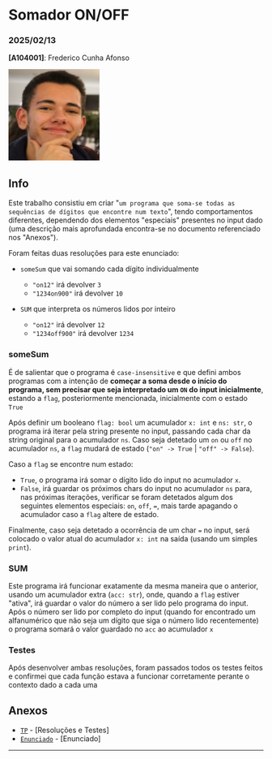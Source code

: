 # Somador ON/OFF

### 2025/02/13

**[A104001]**: Frederico Cunha Afonso  

![Fred](../Photo.png)  

## Info
Este trabalho consistiu em criar "`um programa que soma-se todas as sequências de dígitos que encontre num texto`", tendo comportamentos diferentes, dependendo dos elementos "especiais" presentes no input dado (uma descrição mais aprofundada encontra-se no documento referenciado nos "Anexos").

Foram feitas duas resoluções para este enunciado:

* `someSum` que vai somando cada dígito individualmente
  * `"on12"` irá devolver `3`
  * `"1234on900"` irá devolver `10`

* `SUM` que interpreta os números lidos por inteiro
  * `"on12"` irá devolver `12`
  * `"1234off900"` irá devolver `1234`


### someSum
É de salientar que o programa é `case-insensitive` e que defini ambos programas com a intenção de **começar a soma desde o início do programa, sem precisar que seja interpretado um `ON` do input inicialmente**, estando a `flag`, posteriormente mencionada, inicialmente com o estado `True`

Após definir um booleano `flag: bool` um acumulador `x: int` e `ns: str`, o programa irá iterar pela string presente no input, passando cada char da string original para o acumulador `ns`. 
Caso seja detetado um `on` ou `off` no acumulador `ns`, a `flag` mudará de estado (`"on" -> True` | `"off" -> False`). 

Caso a `flag` se encontre num estado:

* `True`, o programa irá somar o dígito lido do input no acumulador `x`.
* `False`, irá guardar os próximos chars do input no acumulador `ns` para, nas próximas iterações, verificar se foram detetados algum dos seguintes elementos especiais: `on`, `off`, `=`, mais tarde apagando o acumulador caso a `flag` altere de estado.

Finalmente, caso seja detetado a ocorrência de um char `=` no input, será colocado o valor atual do acumulador `x: int` na saída (usando um simples `print`).

### SUM

Este programa irá funcionar exatamente da mesma maneira que o anterior, usando um acumulador extra (`acc: str`), onde, quando a `flag` estiver "ativa", irá guardar o valor do número a ser lido pelo programa do input. Após o número ser lido por completo do input (quando for encontrado um alfanumérico que não seja um dígito que siga o número lido recentemente) o programa somará o valor guardado no `acc` ao acumulador `x`

### Testes
Após desenvolver ambas resoluções, foram passados todos os testes feitos e confirmei que cada função estava a funcionar corretamente perante o contexto dado a cada uma

## Anexos 
- [`TP`](TPC1.ipynb) - [Resoluções e Testes] 
- [`Enunciado`](Enunciado.pdf) - [Enunciado] 
---